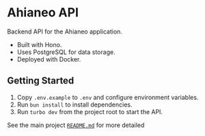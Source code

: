 # Ahianeo API

Backend API for the Ahianeo application.

* Built with Hono.
* Uses PostgreSQL for data storage.
* Deployed with Docker.
<!-- * [OpenAPI Docs with Scalar](https://api.leaf.gozman.xyz/api/reference) -->

## Getting Started

1. Copy `.env.example` to `.env` and configure environment variables.
2. Run `bun install` to install dependencies.
3. Run `turbo dev` from the project root to start the API.

See the main project [`README.md`](https://github.com/gozmanthefirst/ahianeo) for more detailed
